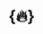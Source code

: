 <script>
  import Counter from "./counter.svelte";
	let 🔥 = 'Heading'
</script>

# {🔥}

<Counter />
